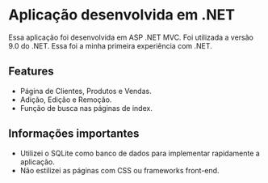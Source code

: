 # Aplicação desenvolvida em .NET
Essa aplicação foi desenvolvida em ASP .NET MVC. Foi utilizada a versão 9.0 do .NET. Essa foi a minha primeira experiência com .NET.

## Features
- Página de Clientes, Produtos e Vendas.
- Adição, Edição e Remoção.
- Função de busca nas páginas de index.

## Informações importantes
- Utilizei o SQLite como banco de dados para implementar rapidamente a aplicação.
- Não estilizei as páginas com CSS ou frameworks front-end.
